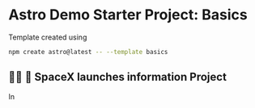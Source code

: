 # Astro Demo Starter Project: Basics

Template created using

```sh
npm create astro@latest -- --template basics
``` 

## 🧑‍🚀 🚀 SpaceX launches information Project

In